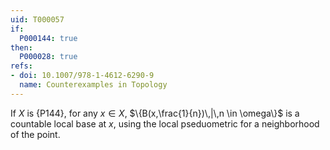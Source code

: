 ```yaml
---
uid: T000057
if:
  P000144: true
then:
  P000028: true
refs:
- doi: 10.1007/978-1-4612-6290-9
  name: Counterexamples in Topology
---
```


If $X$ is {P144}, for any $x \in X$, $\{B(x,\frac{1}{n})\,|\,n \in \omega\}$ is a countable local base at $x$,
using the local pseduometric for a neighborhood of the point.

